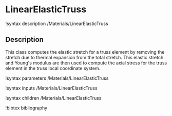 # LinearElasticTruss

!syntax description /Materials/LinearElasticTruss

## Description

This class computes the elastic stretch for a truss element by removing the stretch due to thermal expansion from the total stretch. This elastic stretch and Young's modulus are then used to compute the axial stress for the truss element in the truss local coordinate system.

!syntax parameters /Materials/LinearElasticTruss

!syntax inputs /Materials/LinearElasticTruss

!syntax children /Materials/LinearElasticTruss

!bibtex bibliography
